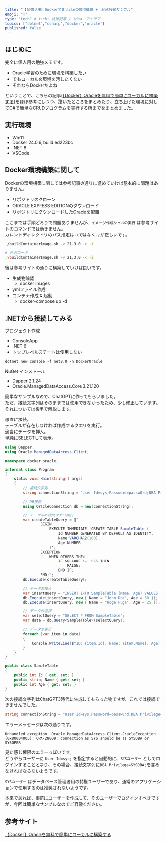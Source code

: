 ```yaml
---
title: "【勉強メモ】DockerでOracleの環境構築 + .Net接続サンプル"
emoji: "🕌"
type: "tech" # tech: 技術記事 / idea: アイデア
topics: ["dotnet","csharp","docker","oracle"]
published: false
---
```


## はじめに

完全に個人用の勉強メモです。  

- Oracle学習のために環境を構築したい
- でもローカルの環境を汚したくない
- それならDockerだよね

ということで、こちらの記事([【Docker】Oracleを無料で簡単にローカルに構築する](https://zenn.dev/re24_1986/articles/29430f2f8b4b46))をほぼ参考にしつつ、躓いたところをまとめたり、立ち上げた環境に対してC#で簡単なCRUDプログラムを実行する所までをまとめました。  

## 実行環境

- Win11  
- Docker 24.0.6, build ed223bc  
- .NET 8  
- VSCode  

## Docker環境構築に関して

Dockerの環境構築に関しては参考記事の通りに進めていけば基本的に問題はありません。  

- リポジトリのクローン  
- ORACLE EXPRESS EDITIONのダウンロード  
- リポジトリにダウンロードしたOracleを配置  

ここまでは手順どおりで問題ありませんが、`イメージ作成シェルの実行` は参考サイトのコマンドでは動きません。  
カレントディレクトリのパス指定は`.\`ではなく`./`が正しいです。  

``` bash
./buildContainerImage.sh -v 21.3.0 -x -i

# 元のコード
.\buildContainerImage.sh -v 21.3.0 -x -i
```

後は参考サイトの通りに構築していけば良いです。  

- 生成物確認
  - docker images
- ymlファイル作成
- コンテナ作成 & 起動
  - docker-compose up -d  

## .NETから接続してみる

プロジェクト作成  

- ConsoleApp
- .NET 6  
- トップレベルステートは使用しない  

`dotnet new console -f net8.0 -n DockerOracle`

NuGet インストール

- Dapper 2.1.24
- Oracle.ManagedDataAccess.Core 3.21.120  

簡単なサンプルなので、ChatGPTに作ってもらいました。  
ただ、接続文字列はそのままでは使用できなかったため、少し修正しています。  
それについては後半で解説します。  

愚直に接続。  
テーブルが存在しなければ作成するクエリを実行。  
適当にデータを挿入。  
単純にSELECTして表示。  

``` c# : サンプルコード
using Dapper;
using Oracle.ManagedDataAccess.Client;

namespace docker_oracle;

internal class Program
{
    static void Main(string[] args)
    {
        // 接続文字列
        string connectionString = "User Id=sys;Password=passw0rd;DBA Privilege=SYSDBA;Data Source=(DESCRIPTION=(ADDRESS_LIST=(ADDRESS=(PROTOCOL=TCP)(HOST=localhost)(PORT=1521)))(CONNECT_DATA=(SERVER=DEDICATED)(SERVICE_NAME=XEPDB1)));";

        // DB接続
        using OracleConnection db = new(connectionString);

        // テーブルの作成クエリ実行
        var createTableQuery = @"
                BEGIN
                    EXECUTE IMMEDIATE 'CREATE TABLE SampleTable (
                        Id NUMBER GENERATED BY DEFAULT AS IDENTITY,
                        Name VARCHAR2(100),
                        Age NUMBER
                    )';
                EXCEPTION
                    WHEN OTHERS THEN
                        IF SQLCODE != -955 THEN
                            RAISE;
                        END IF;
                END;";
        db.Execute(createTableQuery);

        // データの挿入
        var insertQuery = "INSERT INTO SampleTable (Name, Age) VALUES (:Name, :Age)";
        db.Execute(insertQuery, new { Name = "John Doe", Age = 30 });
        db.Execute(insertQuery, new { Name = "Hoge Fuga", Age = 25 });

        // データの選択
        var selectQuery = "SELECT * FROM SampleTable";
        var data = db.Query<SampleTable>(selectQuery);

        // データの表示
        foreach (var item in data)
        {
            Console.WriteLine($"ID: {item.Id}, Name: {item.Name}, Age: {(int)item.Age}");
        }
    }
}

public class SampleTable
{
    public int Id { get; set; }
    public string Name { get; set; }
    public int Age { get; set; }
}
```

次の接続文字列はChatGPT3時代に生成してもらった物ですが、これでは接続できませんでした。  

``` cs
string connectionString = "User Id=sys;Password=passw0rd;DBA Privilege=SYSDBA;Data Source=(DESCRIPTION=(ADDRESS_LIST=(ADDRESS=(PROTOCOL=TCP)(HOST=localhost)(PORT=1521)))(CONNECT_DATA=(SERVER=DEDICATED)(SERVICE_NAME=XEPDB1)));";
```

エラーメッセージは次の通りです。

``` logs
Unhandled exception. Oracle.ManagedDataAccess.Client.OracleException (0x80004005): ORA-28009: connection as SYS should be as SYSDBA or SYSOPER
```

見た感じ権限のエラーっぽいです。  
どうやらユーザーに `User Id=sys;` を指定すると自動的に、`SYSユーザー` としてログインすることとなり、その場合、接続文字列に`DBA Privilege=SYSDBA;`を含めなければならないようです。  

`SYSユーザー` はデータベース管理者用の特権ユーザーであり、通常のアプリケーションで使用するのは推奨されないようです。  

本来であれば、事前にユーザーを作成して、そのユーザーでログインすべきですが、今回は簡単なサンプルなのでご容赦ください。  

## 参考サイト

[【Docker】Oracleを無料で簡単にローカルに構築する](https://zenn.dev/re24_1986/articles/29430f2f8b4b46)
